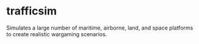 # trafficsim
Simulates a large number of maritime, airborne, land, and space platforms to create realistic wargaming scenarios.
